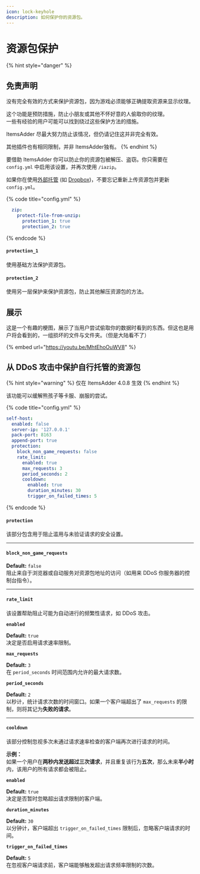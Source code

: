 ```yaml
---
icon: lock-keyhole
description: 如何保护你的资源包。
---
```


# 资源包保护

{% hint style="danger" %}
## 免责声明

没有完全有效的方式来保护资源包，因为游戏必须能够正确提取资源来显示纹理。

这个功能是预防措施，防止小朋友或其他不怀好意的人偷取你的纹理。\
一些有经验的用户可能可以找到绕过这些保护方法的措施。

ItemsAdder 尽最大努力防止该情况，但仍请记住这并非完全有效。

其他插件也有相同限制，并非 ItemsAdder独有。
{% endhint %}

要借助 ItemsAdder 你可以防止你的资源包被解压、盗窃。你只需要在 `config.yml` 中启用该设置，并再次使用 `/iazip`。

如果你在使用[外部托管](resourcepack-hosting/) (如 [Dropbox](resourcepack-hosting/resourcepack-on-dropbox.md))，不要忘记重新上传资源包并更新 `config.yml`。

{% code title="config.yml" %}
```yaml
  zip:
    protect-file-from-unzip:
      protection_1: true
      protection_2: true
```
{% endcode %}

#### `protection_1`

使用基础方法保护资源包。

#### `protection_2`

使用另一层保护来保护资源包，防止其他解压资源包的方法。

## 展示

这是一个有趣的梗图，展示了当用户尝试偷取你的数据时看到的东西。但这也是用户将会看到的，一组损坏的文件与文件夹。（但是大陆看不了）

{% embed url="https://youtu.be/MhtEhoOuWV8" %}

## 从 DDoS 攻击中保护自行托管的资源包

{% hint style="warning" %}
仅在 ItemsAdder 4.0.8 生效
{% endhint %}

该功能可以缓解熊孩子等卡服、崩服的尝试。

{% code title="config.yml" %}
```yaml
self-host:
  enabled: false
  server-ip: '127.0.0.1'
  pack-port: 8163
  append-port: true
  protection:
    block_non_game_requests: false
    rate_limit:
      enabled: true
      max_requests: 3
      period_seconds: 2
      cooldown:
        enabled: true
        duration_minutes: 30
        trigger_on_failed_times: 5
```
{% endcode %}

#### `protection`

该部分包含用于阻止滥用与未验证请求的安全设置。

***

#### `block_non_game_requests`

**Default:** `false`\
阻止来自于浏览器或自动服务对资源包地址的访问（如用来 DDoS 你服务器的控制台指令）。

***

#### `rate_limit`

该设置帮助阻止可能为自动进行的频繁性请求，如 DDoS 攻击。

**`enabled`**

**Default:** `true`\
决定是否启用请求速率限制。

**`max_requests`**

**Default:** `3`\
在 `period_seconds` 时间范围内允许的最大请求数。

**`period_seconds`**

**Default:** `2`\
以秒计，统计请求次数的时间窗口。如果一个客户端超出了 `max_requests` 的限制，则将其记为**失败的请求**。

***

#### `cooldown`

该部分控制忽视多次未通过请求速率检查的客户端再次进行请求的时间。

**示例：**\
如果一个用户在**两秒内发送超过三次请求**，并且重复该行为**五次**，那么未来**半小时**内，该用户的所有请求都会被阻止。

**`enabled`**

**Default:** `true`\
决定是否暂时忽略超出请求限制的客户端。

**`duration_minutes`**

**Default:** `30`\
以分钟计，客户端超出 `trigger_on_failed_times` 限制后，忽略客户端请求的时间。

**`trigger_on_failed_times`**

**Default:** `5`\
在忽视客户端请求前，客户端能够触发超出请求频率限制的次数。